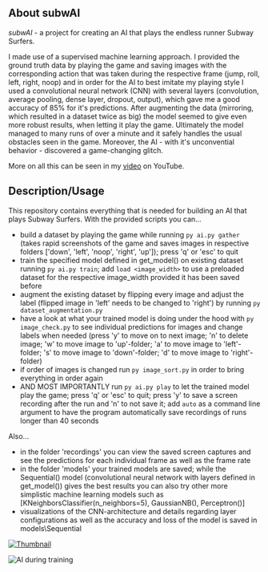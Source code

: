 ## About subwAI

*subwAI* - a project for creating an AI that plays the endless runner Subway Surfers.

I made use of a supervised machine learning approach. I provided the ground truth data by playing the game and saving images with the corresponding action that was taken during the respective frame (jump, roll, left, right, noop) and in order for the AI to best imitate my playing style I used a convolutional neural network (CNN) with several layers (convolution, average pooling, dense layer, dropout, output), which gave me a good accuracy of 85% for it's predictions. After augmenting the data (mirroring, which resulted in a dataset twice as big) the model seemed to give even more robust results, when letting it play the game. Ultimately the model managed to many runs of over a minute and it safely handles the usual obstacles seen in the game. Moreover, the AI - with it's unconvential behavior - discovered a game-changing glitch.

More on all this can be seen in my [video](https://www.youtube.com/channel/UCV3IJuY11hfmjDomu6rEWTg) on YouTube.

## Description/Usage

This repository contains everything that is needed for building an AI that plays Subway Surfers.
With the provided scripts you can...
- build a dataset by playing the game while running ``` py ai.py gather ``` (takes rapid screenshots of the game and saves images in respective folders ['down', 'left', 'noop', 'right', 'up']); press 'q' or 'esc' to quit
- train the specified model defined in get_model() on existing dataset running ``` py ai.py train ```; add ``` load <image_width> ``` to use a preloaded dataset for the respective image_width provided it has been saved before
- augment the existing dataset by flipping every image and adjust the label (flipped image in 'left' needs to be changed to 'right') by running ``` py dataset_augmentation.py ```
- have a look at what your trained model is doing under the hood with ``` py image_check.py ``` to see individual predictions for images and change labels when needed (press 'y' to move on to next image; 'n' to delete image; 'w' to move image to 'up'-folder; 'a' to move image to 'left'-folder; 's' to move image to 'down'-folder; 'd' to move image to 'right'-folder)
- if order of images is changed run ``` py image_sort.py ``` in order to bring everything in order again
- AND MOST IMPORTANTLY run ``` py ai.py play ``` to let the trained model play the game; press 'q' or 'esc' to quit; press 'y' to save a screen recording after the run and 'n' to not save it; add ``` auto ``` as a command line argument to have the program automatically save recordings of runs longer than 40 seconds

Also...
- in the folder 'recordings' you can view the saved screen captures and see the predictions for each individual frame as well as the frame rate
- in the folder 'models' your trained models are saved; while the Sequential() model (convolutional neural network with layers defined in get_model()) gives the best results you can also try other more simplistic machine learning models such as [KNeighborsClassifier(n_neighbors=5), GaussianNB(), Perceptron()]
- visualizations of the CNN-architecture and details regarding layer configurations as well as the accuracy and loss of the model is saved in models\Sequential

[![Thumbnail](media/thumb6.png)](https://youtu.be/W6qyRbmr_aA)

![AI during training](media/training.gif)
